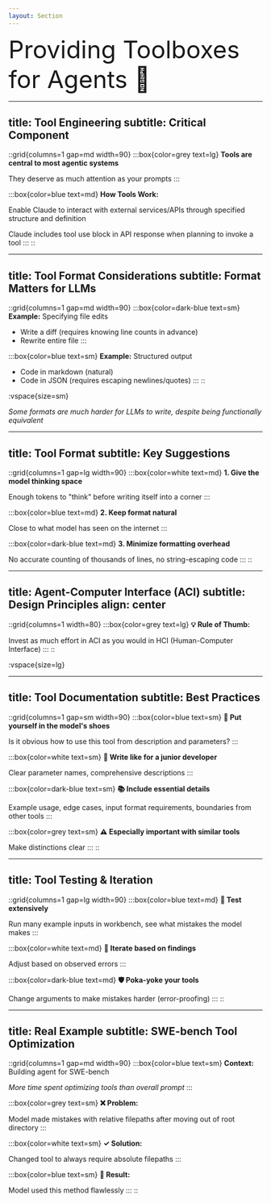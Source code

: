 ```yaml
---
layout: Section
---
```


<div class="absolute top-50%">
  <div style="text-align: left; font-size: 3rem;">
    Providing Toolboxes for Agents 🧰
  </div>
</div>


---
title: Tool Engineering
subtitle: Critical Component
---

::grid{columns=1 gap=md width=90}
:::box{color=grey text=lg}
**Tools are central to most agentic systems**

They deserve as much attention as your prompts
:::

:::box{color=blue text=md}
**How Tools Work:**

Enable Claude to interact with external services/APIs through specified structure and definition

Claude includes tool use block in API response when planning to invoke a tool
:::
::

---
title: Tool Format Considerations
subtitle: Format Matters for LLMs
---

::grid{columns=1 gap=md width=90}
:::box{color=dark-blue text=sm}
**Example:** Specifying file edits
- Write a diff (requires knowing line counts in advance)
- Rewrite entire file
:::

:::box{color=blue text=sm}
**Example:** Structured output
- Code in markdown (natural)
- Code in JSON (requires escaping newlines/quotes)
:::
::

:vspace{size=sm}

*Some formats are much harder for LLMs to write, despite being functionally equivalent*

---
title: Tool Format
subtitle: Key Suggestions
---

::grid{columns=1 gap=lg width=90}
:::box{color=white text=md}
**1. Give the model thinking space**

Enough tokens to "think" before writing itself into a corner
:::

:::box{color=blue text=md}
**2. Keep format natural**

Close to what model has seen on the internet
:::

:::box{color=dark-blue text=md}
**3. Minimize formatting overhead**

No accurate counting of thousands of lines, no string-escaping code
:::
::

---
title: Agent-Computer Interface (ACI)
subtitle: Design Principles
align: center
---

::grid{columns=1 width=80}
:::box{color=grey text=lg}
**💡 Rule of Thumb:**

Invest as much effort in ACI as you would in HCI (Human-Computer Interface)
:::
::

:vspace{size=lg}


---
title: Tool Documentation
subtitle: Best Practices
---

::grid{columns=1 gap=sm width=90}
:::box{color=blue text=sm}
**🤔 Put yourself in the model's shoes**

Is it obvious how to use this tool from description and parameters?
:::

:::box{color=white text=sm}
**📝 Write like for a junior developer**

Clear parameter names, comprehensive descriptions
:::

:::box{color=dark-blue text=sm}
**📚 Include essential details**

Example usage, edge cases, input format requirements, boundaries from other tools
:::

:::box{color=grey text=sm}
**⚠️ Especially important with similar tools**

Make distinctions clear
:::
::

---
title: Tool Testing & Iteration
---

::grid{columns=1 gap=lg width=90}
:::box{color=blue text=md}
**🧪 Test extensively**

Run many example inputs in workbench, see what mistakes the model makes
:::

:::box{color=white text=md}
**🔄 Iterate based on findings**

Adjust based on observed errors
:::

:::box{color=dark-blue text=md}
**🛡️ Poka-yoke your tools**

Change arguments to make mistakes harder (error-proofing)
:::
::

---
title: Real Example
subtitle: SWE-bench Tool Optimization
---

::grid{columns=1 gap=md width=90}
:::box{color=blue text=sm}
**Context:** Building agent for SWE-bench

*More time spent optimizing tools than overall prompt*
:::

:::box{color=grey text=sm}
**❌ Problem:**

Model made mistakes with relative filepaths after moving out of root directory
:::

:::box{color=white text=sm}
**✓ Solution:**

Changed tool to always require absolute filepaths
:::

:::box{color=blue text=sm}
**🎯 Result:**

Model used this method flawlessly
:::
::

